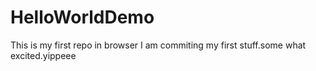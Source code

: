 # HelloWorldDemo
This is my first repo in browser
I am commiting my first stuff.some what excited.yippeee

